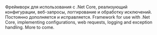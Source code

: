 Фреймворк для использования с .Net Core, реализующий конфигурации, веб-запросы, логгирование и обработку исключений. Постоянно дополняется и исправляется.
Framework for use with .Net Core, implementing configurations, web requests, logging and exception handling. More to come.
